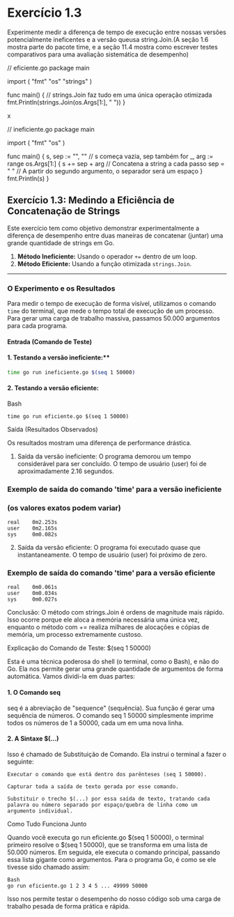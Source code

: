 # Exercício 1.3

Experimente medir a diferença de tempo de execução entre nossas versões potencialmente ineficentes e a versão queusa string.Join.(A seção 1.6 mostra parte do pacote time, e a seção 11.4 mostra como escrever testes comparativos para uma avaliação sistemática de desempenho)

// eficiente.go
package main

import (
    "fmt"
    "os"
    "strings"
)

func main() {
    // strings.Join faz tudo em uma única operação otimizada
    fmt.Println(strings.Join(os.Args[1:], " "))
}

x

// ineficiente.go
package main

import (
    "fmt"
    "os"
)

func main() {
    s, sep := "", "" // s começa vazia, sep também
    for _, arg := range os.Args[1:] {
        s += sep + arg // Concatena a string a cada passo
        sep = " "      // A partir do segundo argumento, o separador será um espaço
    }
    fmt.Println(s)
}

## Exercício 1.3: Medindo a Eficiência de Concatenação de Strings

Este exercício tem como objetivo demonstrar experimentalmente a diferença de desempenho entre duas maneiras de concatenar (juntar) uma grande quantidade de strings em Go.

1.  **Método Ineficiente:** Usando o operador `+=` dentro de um loop.
2.  **Método Eficiente:** Usando a função otimizada `strings.Join`.

---

### O Experimento e os Resultados

Para medir o tempo de execução de forma visível, utilizamos o comando `time` do terminal, que mede o tempo total de execução de um processo. Para gerar uma carga de trabalho massiva, passamos 50.000 argumentos para cada programa.

#### Entrada (Comando de Teste)

#### 1. Testando a versão ineficiente:**
```bash
time go run ineficiente.go $(seq 1 50000)
```

#### 2. Testando a versão eficiente:
Bash
```
time go run eficiente.go $(seq 1 50000)
```

Saída (Resultados Observados)

Os resultados mostram uma diferença de performance drástica.

1. Saída da versão ineficiente:
O programa demorou um tempo considerável para ser concluído. O tempo de usuário (user) foi de aproximadamente 2.16 segundos.

### Exemplo de saída do comando 'time' para a versão ineficiente
### (os valores exatos podem variar)
```
real    0m2.253s
user    0m2.165s
sys     0m0.082s
```
2. Saída da versão eficiente:
O programa foi executado quase que instantaneamente. O tempo de usuário (user) foi próximo de zero.

### Exemplo de saída do comando 'time' para a versão eficiente
```
real    0m0.061s
user    0m0.034s
sys     0m0.027s
```
Conclusão: O método com strings.Join é ordens de magnitude mais rápido. Isso ocorre porque ele aloca a memória necessária uma única vez, enquanto o método com += realiza milhares de alocações e cópias de memória, um processo extremamente custoso.

Explicação do Comando de Teste: $(seq 1 50000)

Esta é uma técnica poderosa do shell (o terminal, como o Bash), e não do Go. Ela nos permite gerar uma grande quantidade de argumentos de forma automática. Vamos dividi-la em duas partes:

#### 1. O Comando seq

seq é a abreviação de "sequence" (sequência). Sua função é gerar uma sequência de números. O comando seq 1 50000 simplesmente imprime todos os números de 1 a 50000, cada um em uma nova linha.

#### 2. A Sintaxe $(...)

Isso é chamado de Substituição de Comando. Ela instrui o terminal a fazer o seguinte:

    Executar o comando que está dentro dos parênteses (seq 1 50000).

    Capturar toda a saída de texto gerada por esse comando.

    Substituir o trecho $(...) por essa saída de texto, tratando cada palavra ou número separado por espaço/quebra de linha como um argumento individual.

Como Tudo Funciona Junto

Quando você executa go run eficiente.go $(seq 1 50000), o terminal primeiro resolve o $(seq 1 50000), que se transforma em uma lista de 50.000 números. Em seguida, ele executa o comando principal, passando essa lista gigante como argumentos. Para o programa Go, é como se ele tivesse sido chamado assim:
```
Bash
go run eficiente.go 1 2 3 4 5 ... 49999 50000
```
Isso nos permite testar o desempenho do nosso código sob uma carga de trabalho pesada de forma prática e rápida.

